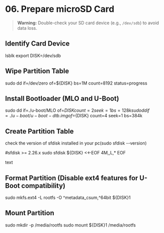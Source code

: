 # 06. Prepare microSD Card

> **Warning:** Double-check your SD card device (e.g., `/dev/sdb`) to avoid data loss.

## Identify Card Device

lsblk
export DISK=/dev/sdb

## Wipe Partition Table

sudo dd if=/dev/zero of=${DISK} bs=1M count=8192 status=progress

## Install Bootloader (MLO and U-Boot)

sudo dd if=./u-boot/MLO of=${DISK} count=2 seek=1 bs=128k
sudo dd if=./u-boot/u-boot-dtb.img of=${DISK} count=4 seek=1 bs=384k

## Create Partition Table
check the version of sfdisk installed in your pc(sudo sfdisk --version)

#sfdisk >= 2.26.x
sudo sfdisk ${DISK} <<-EOF
4M,,L,*
EOF

text

## Format Partition (Disable ext4 features for U-Boot compatibility)

sudo mkfs.ext4 -L rootfs -O ^metadata_csum,^64bit ${DISK}1

## Mount Partition

sudo mkdir -p /media/rootfs
sudo mount ${DISK}1 /media/rootfs

